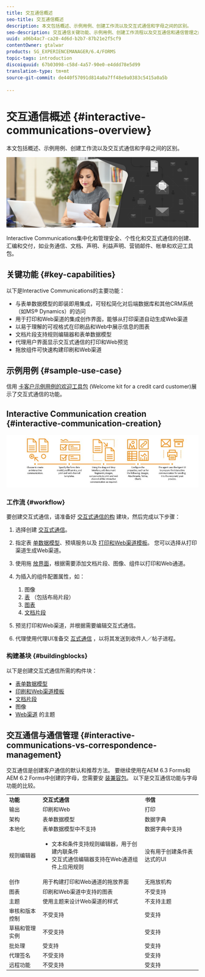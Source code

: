 ```yaml
---
title: 交互通信概述
seo-title: 交互通信概述
description: 本文包括概述、示例用例、创建工作流以及交互式通信和字母之间的区别。
seo-description: 交互通信关键功能、示例用例、创建工作流程以及交互通信和通信管理之间的差异
uuid: a06b4ac7-ca20-4d6d-b2b7-87b21e2f5cf9
contentOwner: gtalwar
products: SG_EXPERIENCEMANAGER/6.4/FORMS
topic-tags: introduction
discoiquuid: 67b03098-c58d-4a57-90e0-e4ddd78e5d99
translation-type: tm+mt
source-git-commit: de440f57091d814a0a7ff48e9a0383c5415a0a5b

---
```



# 交互通信概述 {#interactive-communications-overview}

本文包括概述、示例用例、创建工作流以及交互式通信和字母之间的区别。

![](do-not-localize/correspondence-management.png)

Interactive Communications集中化和管理安全、个性化和交互式通信的创建、汇编和交付，如业务通信、文档、声明、利益声明、营销邮件、帐单和欢迎工具包。

## 关键功能 {#key-capabilities}

以下是Interactive Communications的主要功能：

* 与表单数据模型的即装即用集成，可轻松简化对后端数据库和其他CRM系统（如MS® Dynamics）的访问
* 用于打印和Web渠道的集成创作界面，能够从打印渠道自动生成Web渠道
* 以易于理解的可视格式在印刷品和Web中展示信息的图表
* 文档片段支持规则编辑器和表单数据模型
* 代理用户界面显示交互式通信的打印和Web预览
* 拖放组件可快速构建印刷和Web渠道

## 示例用例 {#sample-use-case}

信用 [卡客户示例用例的欢迎工具包](/help/forms/using/finance-reference-site-walkthrough.md#credit-card-application-walkthrough) (Welcome kit for a credit card customer)展示了交互式通信的功能。

## Interactive Communication creation  {#interactive-communication-creation}

![interactive_communication-01](assets/interactive_communication-01.jpg)

### 工作流 {#workflow}

要创建交互式通信，请准备好 [交互式通信的构](#buildingblocks) 建块，然后完成以下步骤：

1. 选择创建 [交互式通信](/help/forms/using/create-interactive-communication.md)。

1. 指定表 [单数据模型](/help/forms/using/data-integration.md)、预填服务以及 [打印和Web渠道模板](/help/forms/using/web-channel-print-channel.md)。 您可以选择从打印渠道生成Web渠道。

1. 使用拖 [放界面](/help/forms/using/introduction-interactive-communication-authoring.md)，根据需要添加文档片段、图像、组件以打印和Web通道。
1. 为插入的组件配置属性，如：

   1. 图像
   1. [表](/help/forms/using/create-interactive-communication.md#tables) （包括布局片段）
   1. [图表](/help/forms/using/chart-component-interactive-communications.md)
   1. [文档片段](/help/forms/using/create-interactive-communication.md#document-fragment-properties)

1. 预览打印和Web渠道，并根据需要编辑交互式通信。
1. 代理使用代理UI准备交 [互式通信](/help/forms/using/prepare-send-interactive-communication.md) ，以将其发送到收件人／帖子进程。

### 构建基块 {#buildingblocks}

以下是创建交互式通信所需的构件块：

* [表单数据模型](/help/forms/using/data-integration.md)
* [印刷和Web渠道模板](/help/forms/using/web-channel-print-channel.md)
* [文档片段](/help/forms/using/document-fragments.md)
* 图像
* [Web渠道](/help/forms/using/themes.md) 的主题

## 交互通信与通信管理 {#interactive-communications-vs-correspondence-management}

交互通信是创建客户通信的默认和推荐方法。 要继续使用在AEM 6.3 Forms和AEM 6.2 Forms中创建的字母，您需要安 [装兼容包](/help/forms/using/compatibility-package.md)。 以下是交互通信功能与字母功能的比较。

<table> 
 <tbody>
  <tr>
   <td><strong>功能</strong></td> 
   <td><strong>交互式通信</strong></td> 
   <td><strong>书信</strong></td> 
  </tr>
  <tr>
   <td>输出</td> 
   <td>印刷和Web</td> 
   <td>打印</td> 
  </tr>
  <tr>
   <td>架构</td> 
   <td>表单数据模型 </td> 
   <td>数据字典 </td> 
  </tr>
  <tr>
   <td>本地化</td> 
   <td>表单数据模型中不支持</td> 
   <td>数据字典中支持</td> 
  </tr>
  <tr>
   <td>规则编辑器</td> 
   <td>
    <ul> 
     <li>文本和条件支持规则编辑器，用于创建内联条件</li> 
     <li>交互式通信编辑器支持在Web通道组件上应用规则</li> 
    </ul> </td> 
   <td>没有用于创建条件表达式的UI</td> 
  </tr>
  <tr>
   <td>创作</td> 
   <td>用于构建打印和Web通道的拖放界面</td> 
   <td>无拖放机构 </td> 
  </tr>
  <tr>
   <td>图表</td> 
   <td>印刷和Web渠道中支持的图表</td> 
   <td>不受支持</td> 
  </tr>
  <tr>
   <td>主题</td> 
   <td>使用主题来设计Web渠道的样式</td> 
   <td>不支持主题</td> 
  </tr>
  <tr>
   <td>审核和版本控制</td> 
   <td>不受支持</td> 
   <td>受支持</td> 
  </tr>
  <tr>
   <td>草稿和管理实例</td> 
   <td>不受支持</td> 
   <td>受支持</td> 
  </tr>
  <tr>
   <td>批处理</td> 
   <td>受支持 </td> 
   <td>受支持</td> 
  </tr>
  <tr>
   <td>代理签名</td> 
   <td>不受支持</td> 
   <td>受支持</td> 
  </tr>
  <tr>
   <td>远程功能</td> 
   <td>不受支持</td> 
   <td>受支持</td> 
  </tr>
 </tbody>
</table>

